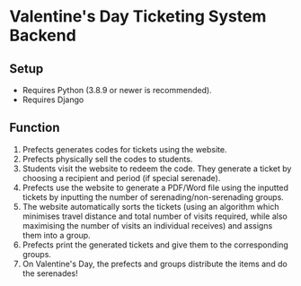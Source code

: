 # Valentine's Day Ticketing System Backend
## Setup
- Requires Python (3.8.9 or newer is recommended).
- Requires Django
## Function
1. Prefects generates codes for tickets using the website.
2. Prefects physically sell the codes to students.
3. Students visit the website to redeem the code. They generate a ticket by choosing a recipient and period (if special serenade).
4. Prefects use the website to generate a PDF/Word file using the inputted tickets by inputting the number of serenading/non-serenading groups. 
5. The website automatically sorts the tickets (using an algorithm which minimises travel distance and total number of visits required, while also maximising the number of visits an individual receives) and assigns them into a group.
6. Prefects print the generated tickets and give them to the corresponding groups.
7. On Valentine's Day, the prefects and groups distribute the items and do the serenades!
